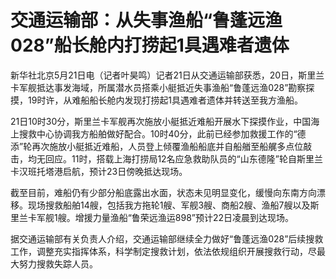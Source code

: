 # 交通运输部：从失事渔船“鲁蓬远渔028”船长舱内打捞起1具遇难者遗体

新华社北京5月21日电（记者叶昊鸣）记者21日从交通运输部获悉，20日，斯里兰卡军舰抵达事发海域，所属潜水员搭乘小艇抵近失事渔船“鲁蓬远渔028”勘察探摸，19时许，从难船船长舱内发现打捞起1具遇难者遗体并转送至我方渔船。

21日10时30分，斯里兰卡军舰再次施放小艇抵近难船开展水下探摸作业，中国海上搜救中心协调我方船舶做好配合。10时40分，此前已经参加救援工作的“德添”轮再次施放小艇抵近难船，人员登上倾覆渔船船底并自船艏至船艉多点位敲击，均无回应。11时，搭载上海打捞局12名应急救助队员的“山东德隆”轮自斯里兰卡汉班托塔港启航，预计23日傍晚抵达现场。

截至目前，难船仍有少部分船底露出水面，状态未见明显变化，缓慢向东南方向漂移。现场搜救船舶14艘，包括我方拖轮1艘、军舰3艘、商船2艘、渔船7艘以及斯里兰卡军舰1艘。增援力量渔船“鲁荣远渔运898”预计22日凌晨到达现场。

据交通运输部有关负责人介绍，交通运输部继续全力做好“鲁蓬远渔028”后续搜救工作，调整充实指挥体系，科学制定搜救计划，依法依规组织开展搜救行动，尽最大努力搜救失踪人员。

